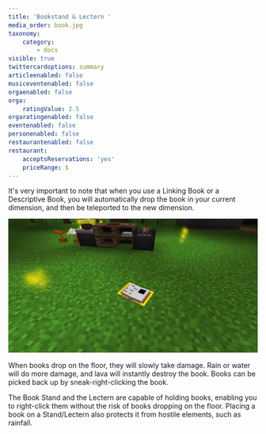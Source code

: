 ```yaml
---
title: 'Bookstand & Lectern '
media_order: book.jpg
taxonomy:
    category:
        - docs
visible: true
twittercardoptions: summary
articleenabled: false
musiceventenabled: false
orgaenabled: false
orga:
    ratingValue: 2.5
orgaratingenabled: false
eventenabled: false
personenabled: false
restaurantenabled: false
restaurant:
    acceptsReservations: 'yes'
    priceRange: $
---
```


It's very important to note that when you use a Linking Book or a Descriptive Book, you will automatically drop the book in your current dimension, and then be teleported to the new dimension.

![](book.jpg)

When books drop on the floor, they will slowly take damage. Rain or water will do more damage, and lava will instantly destroy the book. Books can be picked back up by sneak-right-clicking the book.

The Book Stand and the Lectern are capable of holding books, enabling you to right-click them without the risk of books dropping on the floor. Placing a book on a Stand/Lectern also protects it from hostile elements, such as rainfall.
